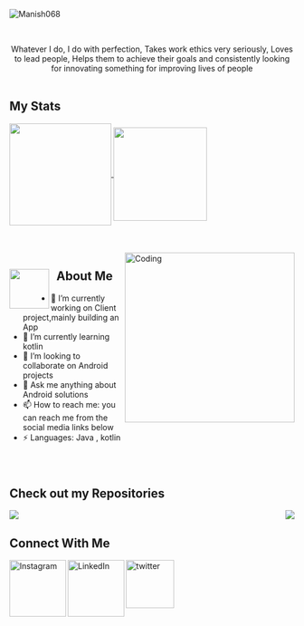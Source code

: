 <p align="left"> <img src="https://komarev.com/ghpvc/?username=Manish068" alt="Manish068" /> </p><br/>


<p align="center">
Whatever I do, I do with perfection, Takes work ethics very seriously, Loves to lead people, Helps them to achieve their goals and consistently looking for innovating something for improving lives of people
<br><br>
  

## My Stats
<p>
<a href="https://github.com/AVS1508">
  <img height="180em" align="center" src="https://github-readme-stats.vercel.app/api?username=Manish068&show_icons=true&theme=radical" />
  <img height="165em" align="center" src="https://github-readme-stats-eight-theta.vercel.app/api/top-langs/?username=Manish068&theme=radical&layout=compact&exclude_lang=java+r" />
</a>
</p>
<br></br>
<img align="right" alt="Coding" width="300" src="https://media.giphy.com/media/Y4ak9Ki2GZCbJxAnJD/giphy.gif">


## &nbsp;<img align = "left" src="https://media.giphy.com/media/WUlplcMpOCEmTGBtBW/giphy.gif" width="70"> **About Me**
  
  
- 🔭 I’m currently working on Client project,mainly building an App
- 🌱 I’m currently learning kotlin
- 👯 I’m looking to collaborate on Android projects
- 💬 Ask me anything about Android solutions
- 📫 How to reach me: you can reach me from the social media links below
- ⚡ Languages: Java , kotlin

### &nbsp; &nbsp; &nbsp; &nbsp;

## Check out my Repositories

<a href="https://github.com/Manish068/NewsApp">
  <img align="right" src="https://github-readme-stats.vercel.app/api/pin/?username=Manish068&repo=NewsApp" />
</a>
<a href="https://github.com/Manish068/Video-Calling-App">
  <img align="center" src="https://github-readme-stats.vercel.app/api/pin/?username=Manish068&repo=Video-Calling-App" />
</a>


<!-- ### Languages and Tools: 

<img align="left" alt="Visual Studio Code" width="35px" src="https://raw.githubusercontent.com/github/explore/80688e429a7d4ef2fca1e82350fe8e3517d3494d/topics/visual-studio-code/visual-studio-code.png" />
<img align="left" alt="HTML5" width="35px" src="https://raw.githubusercontent.com/github/explore/80688e429a7d4ef2fca1e82350fe8e3517d3494d/topics/html/html.png" />
<img align="left" alt="CSS3" width="35px" src="https://raw.githubusercontent.com/github/explore/80688e429a7d4ef2fca1e82350fe8e3517d3494d/topics/css/css.png" />
<img align="left" alt="Sass" width="35px" src="https://raw.githubusercontent.com/github/explore/80688e429a7d4ef2fca1e82350fe8e3517d3494d/topics/sass/sass.png" />
<img align="left" alt="JavaScript" width="35px" src="https://raw.githubusercontent.com/github/explore/80688e429a7d4ef2fca1e82350fe8e3517d3494d/topics/javascript/javascript.png" />
<img align="left" alt="React" width="26px" src="https://raw.githubusercontent.com/github/explore/80688e429a7d4ef2fca1e82350fe8e3517d3494d/topics/react/react.png" />
<img align="left" alt="Gatsby" width="26px" src="https://raw.githubusercontent.com/github/explore/e94815998e4e0713912fed477a1f346ec04c3da2/topics/gatsby/gatsby.png" />
<img align="left" alt="GraphQL" width="26px" src="https://raw.githubusercontent.com/github/explore/80688e429a7d4ef2fca1e82350fe8e3517d3494d/topics/graphql/graphql.png" />
<img align="left" alt="Node.js" width="26px" src="https://raw.githubusercontent.com/github/explore/80688e429a7d4ef2fca1e82350fe8e3517d3494d/topics/nodejs/nodejs.png" />
<img align="left" alt="Deno" width="26px" src="https://raw.githubusercontent.com/github/explore/361e2821e2dea67711cde99c9c40ed357061cf27/topics/deno/deno.png" />
<img align="left" alt="SQL" width="35px" src="https://raw.githubusercontent.com/github/explore/80688e429a7d4ef2fca1e82350fe8e3517d3494d/topics/sql/sql.png" />
<img align="left" alt="MySQL" width="35px" src="https://raw.githubusercontent.com/github/explore/80688e429a7d4ef2fca1e82350fe8e3517d3494d/topics/mysql/mysql.png" />
<img align="left" alt="MongoDB" width="26px" src="https://raw.githubusercontent.com/github/explore/80688e429a7d4ef2fca1e82350fe8e3517d3494d/topics/mongodb/mongodb.png" />
<img align="left" alt="Git" width="35px" src="https://raw.githubusercontent.com/github/explore/80688e429a7d4ef2fca1e82350fe8e3517d3494d/topics/git/git.png" />
<img align="left" alt="GitHub" width="35px" src="https://raw.githubusercontent.com/github/explore/78df643247d429f6cc873026c0622819ad797942/topics/github/github.png" />
<img align="left" alt="HTML5" width="35px" src="https://raw.githubusercontent.com/github/explore/80688e429a7d4ef2fca1e82350fe8e3517d3494d/topics/terminal/terminal.png" />
<img align="left" alt="HTML5" width="35px" src="https://raw.githubusercontent.com/github/explore/80688e429a7d4ef2fca1e82350fe8e3517d3494d/topics/python/python.png" />
<img align="left" alt="HTML5" width="35px" src="https://raw.githubusercontent.com/github/explore/80688e429a7d4ef2fca1e82350fe8e3517d3494d/topics/cpp/cpp.png" />
<img align="left" alt="HTML5" width="35px" src="https://raw.githubusercontent.com/github/explore/80688e429a7d4ef2fca1e82350fe8e3517d3494d/topics/django/django.png" />
<img align="left" alt="HTML5" width="35px" src="https://raw.githubusercontent.com/github/explore/80688e429a7d4ef2fca1e82350fe8e3517d3494d/topics/flask/flask.png" />
<img align="left" alt="HTML5" width="35px" src="https://raw.githubusercontent.com/github/explore/80688e429a7d4ef2fca1e82350fe8e3517d3494d/topics/tailwind/tailwind.png" />
<br>
<br>
<br>
<br>

 -->
  
## Connect With Me
<a href="https://www.instagram.com/moneyissh/" target="_blank"><img align="left" alt="Instagram" width="100px" src="https://cliply.co/wp-content/uploads/2019/07/371907300_INSTAGRAM_ICON_TRANSPARENT_400.gif" /></a>
<a href="https://www.linkedin.com/in/manish-pandit-bb182a165/" target="_blank"><img align="left" alt="LinkedIn" width="100px" src="https://cliply.co/wp-content/uploads/2021/02/372102050_LINKEDIN_ICON_TRANSPARENT_1080.gif" /></a>
<a href="https://twitter.com/manishP068" target="_blank"><img align="left" alt="twitter" width="85px" src="https://cliply.co/wp-content/uploads/2019/07/371907030_TWITTER_ICON_400px.gif" /></a>

<br>
